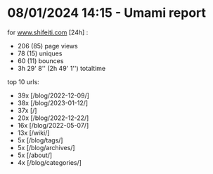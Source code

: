 # 08/01/2024 14:15 - Umami report
for www.shifeiti.com [24h] :

 - 206 (85) page views
 - 78 (15) uniques
 - 60 (11) bounces
 - 3h 29' 8'' (2h 49' 1'') totaltime


top 10 urls:
 - 39x [/blog/2022-12-09/]
 - 38x [/blog/2023-01-12/]
 - 37x [/]
 - 20x [/blog/2022-12-22/]
 - 16x [/blog/2022-05-07/]
 - 13x [/wiki/]
 - 5x [/blog/tags/]
 - 5x [/blog/archives/]
 - 5x [/about/]
 - 4x [/blog/categories/]


